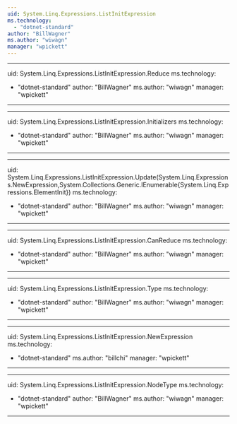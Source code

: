 ```yaml
---
uid: System.Linq.Expressions.ListInitExpression
ms.technology: 
  - "dotnet-standard"
author: "BillWagner"
ms.author: "wiwagn"
manager: "wpickett"
---
```


---
uid: System.Linq.Expressions.ListInitExpression.Reduce
ms.technology: 
  - "dotnet-standard"
author: "BillWagner"
ms.author: "wiwagn"
manager: "wpickett"
---

---
uid: System.Linq.Expressions.ListInitExpression.Initializers
ms.technology: 
  - "dotnet-standard"
author: "BillWagner"
ms.author: "wiwagn"
manager: "wpickett"
---

---
uid: System.Linq.Expressions.ListInitExpression.Update(System.Linq.Expressions.NewExpression,System.Collections.Generic.IEnumerable{System.Linq.Expressions.ElementInit})
ms.technology: 
  - "dotnet-standard"
author: "BillWagner"
ms.author: "wiwagn"
manager: "wpickett"
---

---
uid: System.Linq.Expressions.ListInitExpression.CanReduce
ms.technology: 
  - "dotnet-standard"
author: "BillWagner"
ms.author: "wiwagn"
manager: "wpickett"
---

---
uid: System.Linq.Expressions.ListInitExpression.Type
ms.technology: 
  - "dotnet-standard"
author: "BillWagner"
ms.author: "wiwagn"
manager: "wpickett"
---

---
uid: System.Linq.Expressions.ListInitExpression.NewExpression
ms.technology: 
  - "dotnet-standard"
ms.author: "billchi"
manager: "wpickett"
---

---
uid: System.Linq.Expressions.ListInitExpression.NodeType
ms.technology: 
  - "dotnet-standard"
author: "BillWagner"
ms.author: "wiwagn"
manager: "wpickett"
---
